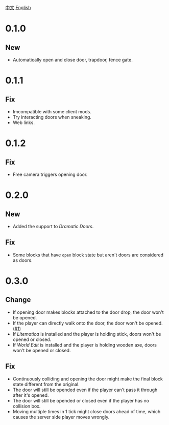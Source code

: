 [中文](./CHANGELOG.md)
[English](./CHANGELOG-en.md)
# 0.1.0
## New
- Automatically open and close door, trapdoor, fence gate.
# 0.1.1
## Fix
- Imcompatible with some client mods.
- Try interacting doors when sneaking.
- Web links.
# 0.1.2
## Fix
- Free camera triggers opening door.
# 0.2.0
## New
- Added the support to _Dramatic Doors_.
## Fix
- Some blocks that have `open` block state but aren't doors are considered as doors.
# 0.3.0
## Change
- If opening door makes blocks attached to the door drop, the door won't be opened.
- If the player can directly walk onto the door, the door won't be opened.([#1](https://github.com/Phoupraw/ClientAutomaticDoors/issues/1))
- If _Litematica_ is installed and the player is holding stick, doors won't be opened or closed.
- If _World Edit_ is installed and the player is holding wooden axe, doors won't be opened or closed.
## Fix
- Continuously colliding and opening the door might make the final block state different from the original.
- The door will still be opended even if the player can't pass it through after it's opened.
- The door will still be opended or closed even if the player has no collision box.
- Moving multiple times in 1 tick might close doors ahead of time, which causes the server side player moves wrongly.